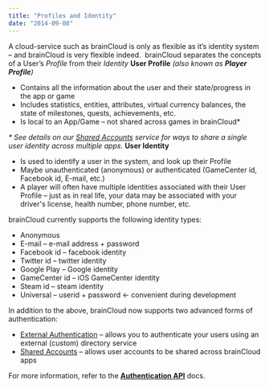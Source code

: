 ```yaml
---
title: "Profiles and Identity"
date: "2014-09-08"
---
```


A cloud-service such as brainCloud is only as flexible as it’s identity system – and brainCloud is very flexible indeed.  brainCloud separates the concepts of a User’s _Profile_ from their _Identity_ **User Profile** _(also known as **Player Profile**)_

- Contains all the information about the user and their state/progress in the app or game
- Includes statistics, entities, attributes, virtual currency balances, the state of milestones, quests, achievements, etc.
- Is local to an App/Game – not shared across games in brainCloud\*

_\* See details on our [Shared Accounts](/apidocs/api-modules/authentication/shared-accounts/) service for ways to share a single user identity across multiple apps._ **User Identity**

- Is used to identify a user in the system, and look up their Profile
- Maybe unauthenticated (anonymous) or authenticated (GameCenter id, Facebook id, E-mail, etc.)
- A player will often have multiple identities associated with their User Profile – just as in real life, your data may be associated with your driver's license, health number, phone number, etc.

brainCloud currently supports the following identity types:

- Anonymous
- E-mail – e-mail address + password
- Facebook id – facebook identity
- Twitter id – twitter identity
- Google Play – Google identity
- GameCenter id – iOS GameCenter identity
- Steam id – steam identity
- Universal – userid + password <- convenient during development

In addition to the above, brainCloud now supports two advanced forms of authentication:

- [External Authentication](/apidocs/api-modules/authentication/external-authentication/) – allows you to authenticate your users using an external (custom) directory service
- [Shared Accounts](/apidocs/api-modules/authentication/shared-accounts/) – allows user accounts to be shared across brainCloud apps

For more information, refer to the **[Authentication API](/apidocs/api-modules/authentication/)** docs.
